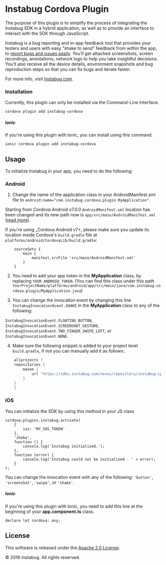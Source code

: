 # Instabug Cordova Plugin

The purpose of this plugin is to simplify the process of integrating the Instabug SDK in a hybrid application, as well as to provide an interface to interact with the SDK through JavaScript.

Instabug is a bug reporting and in-app feedback tool that provides your testers and users with easy “shake to send” feedback from within the app, to [report bugs and issues easily](https://instabug.com/bug-reporting). You’ll get attached screenshots, screen recordings, annotations, network logs to help you take insightful decisions. You’ll also receive all the device details, environment snapshots and bug reproduction steps so that you can fix bugs and iterate faster.

For more info, visit [Instabug.com](https://instabug.com).

### Installation

Currently, this plugin can only be installed via the Command-Line Interface.

```
cordova plugin add instabug-cordova
```

##### Ionic

If you're using this plugin with Ionic, you can install using this command.

```
ionic cordova plugin add instabug-cordova
```

## Usage

To initialize Instabug in your app, you need to do the following:

### Android

1. Change the name of the application class in your AndroidManifest.xml file to `android:name="com.instabug.cordova.plugin.MyApplication"`.

Starting from _Cordova Android v7.0.0_ `AndroidManifest.xml` location has been changed and its new path now is `app/src/main/AndroidManifest.xml` ([read more](http://cordova.apache.org/announcements/2017/12/04/cordova-android-7.0.0.html)).

If you're using _Cordova Android v7+, please make sure you update its location inside Cordova's `build.gradle` file at `platforms/android/CordovaLib/build.gradle`:

```
    sourceSets {
        main {
            manifest.srcFile 'src/main/AndroidManifest.xml'
        }
    }
```

2. You need to add your app token in the **MyApplication** class, by replacing `YOUR_ANDROID_TOKEN`. (You can find this class under this path `YourProjectName/platforms/android/app/src/main/java/com.instabug.cordova.plugin/MyApplication.java`)

3. You can change the invocation event by changing this line `InstabugInvocationEvent.SHAKE` in the **MyApplication** class to any of the following:

`InstabugInvocationEvent.FLOATING_BUTTON`, `InstabugInvocationEvent.SCREENSHOT_GESTURE`, `InstabugInvocationEvent.TWO_FINGER_SWIPE_LEFT`, or `InstabugInvocationEvent.NONE`.

4.  Make sure the following snippet is added to your project level `build.gradle`, if not you can manually add it as follows:.

```dart
    allprojects {
	repositories {
	    maven {
	        url "https://sdks.instabug.com/nexus/repository/instabug-cp"
	    }
	}
    }
```

### iOS

You can initialize the SDK by using this method in your JS class

```
cordova.plugins.instabug.activate(
    {
        ios: 'MY_IOS_TOKEN'
    },
    'shake',
    function () {
        console.log('Instabug initialized.');
    },
    function (error) {
        console.log('Instabug could not be initialized - ' + error);
    }
);
```

You can change the invocation event with any of the following: `'button'`, `'screenshot'`, `'swipe'`, or `'shake'`.

##### Ionic

If you're using this plugin with Ionic, you need to add this line at the beginning of your **app.component.ts** class.

```
declare let cordova: any;
```

## License

This software is released under the <a href="http://opensource.org/licenses/Apache-2.0">Apache 2.0 License</a>.

© 2016 Instabug. All rights reserved.
